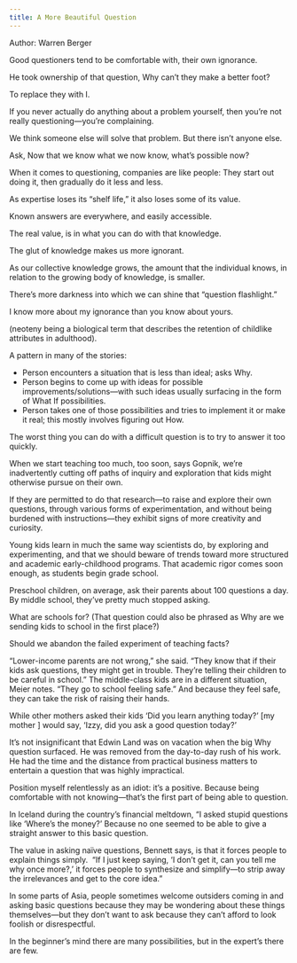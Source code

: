```yaml
---
title: A More Beautiful Question
---
```


Author: Warren Berger

Good questioners tend to be comfortable with, their own ignorance.

He took ownership of that question, Why can’t they make a better foot?

To replace they with I.

If you never actually do anything about a problem yourself, then you’re not really questioning—you’re complaining.

We think someone else will solve that problem. But there isn’t anyone else.

Ask, Now that we know what we now know, what’s possible now?

When it comes to questioning, companies are like people: They start out doing it, then gradually do it less and less.

As expertise loses its “shelf life,” it also loses some of its value.

Known answers are everywhere, and easily accessible.

The real value, is in what you can do with that knowledge.

The glut of knowledge makes us more ignorant.

As our collective knowledge grows, the amount that the individual knows, in relation to the growing body of knowledge, is smaller.

There’s more darkness into which we can shine that “question flashlight.”

‍I know more about my ignorance than you know about yours.

(neoteny being a biological term that describes the retention of childlike attributes in adulthood).

A pattern in many of the stories:

- Person encounters a situation that is less than ideal; asks Why.
- Person begins to come up with ideas for possible improvements/solutions—with such ideas usually surfacing in the form of What If possibilities.
- Person takes one of those possibilities and tries to implement it or make it real; this mostly involves figuring out How.

The worst thing you can do with a difficult question is to try to answer it too quickly.

When we start teaching too much, too soon, says Gopnik, we’re inadvertently cutting off paths of inquiry and exploration that kids might otherwise pursue on their own.

If they are permitted to do that research—to raise and explore their own questions, through various forms of experimentation, and without being burdened with instructions—they exhibit signs of more creativity and curiosity.

Young kids learn in much the same way scientists do, by exploring and experimenting, and that we should beware of trends toward more structured and academic early-childhood programs. That academic rigor comes soon enough, as students begin grade school.

Preschool children, on average, ask their parents about 100 questions a day. By middle school, they’ve pretty much stopped asking.

What are schools for? (That question could also be phrased as Why are we sending kids to school in the first place?)

Should we abandon the failed experiment of teaching facts?

“Lower-income parents are not wrong,” she said. “They know that if their kids ask questions, they might get in trouble. They’re telling their children to be careful in school.” The middle-class kids are in a different situation, Meier notes. “They go to school feeling safe.” And because they feel safe, they can take the risk of raising their hands.

While other mothers asked their kids ‘Did you learn anything today?’ [my mother ] would say, ‘Izzy, did you ask a good question today?’

It’s not insignificant that Edwin Land was on vacation when the big Why question surfaced. He was removed from the day-to-day rush of his work. He had the time and the distance from practical business matters to entertain a question that was highly impractical.

Position myself relentlessly as an idiot: it’s a positive. Because being comfortable with not knowing—that’s the first part of being able to question.

In Iceland during the country’s financial meltdown, “I asked stupid questions like ‘Where’s the money?’ Because no one seemed to be able to give a straight answer to this basic question.

The value in asking naïve questions, Bennett says, is that it forces people to explain things simply.  “If I just keep saying, ‘I don’t get it, can you tell me why once more?,’ it forces people to synthesize and simplify—to strip away the irrelevances and get to the core idea.”

In some parts of Asia, people sometimes welcome outsiders coming in and asking basic questions because they may be wondering about these things themselves—but they don’t want to ask because they can’t afford to look foolish or disrespectful.

In the beginner’s mind there are many possibilities, but in the expert’s there are few.
